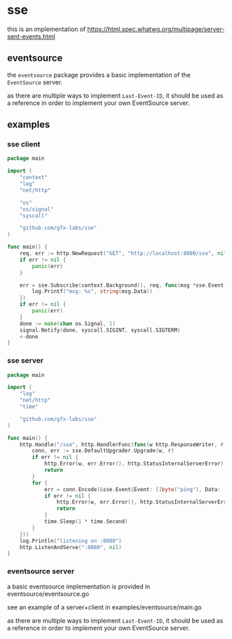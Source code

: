 # sse

this is an implementation of https://html.spec.whatwg.org/multipage/server-sent-events.html


## eventsource

the `eventsource` package provides a basic implementation of the `EventSource` server.

as there are multiple ways to implement `Last-Event-ID`, it should be used as a reference in order to implement your own EventSource server.


## examples

### sse client

```go
package main

import (
    "context"
    "log"
    "net/http"

	"os"
	"os/signal"
	"syscall"

    "github.com/gfx-labs/sse"
)

func main() {
    req, err := http.NewRequest("GET", "http://localhost:8080/sse", nil)
    if err != nil {
        panic(err)
    }

    err = sse.Subscribe(context.Background(), req, func(msg *sse.Event) {
        log.Printf("msg: %s", string(msg.Data))
    })
    if err != nil {
        panic(err)
    }
    done := make(chan os.Signal, 1)
    signal.Notify(done, syscall.SIGINT, syscall.SIGTERM)
    <-done
}
```

### sse server

```go
package main

import (
	"log"
	"net/http"
	"time"

	"github.com/gfx-labs/sse"
)

func main() {
	http.Handle("/sse", http.HandlerFunc(func(w http.ResponseWriter, r *http.Request) {
		conn, err := sse.DefaultUpgrader.Upgrade(w, r)
		if err != nil {
			http.Error(w, err.Error(), http.StatusInternalServerError)
			return
		}
		for {
			err = conn.Encode(&sse.Event{Event: []byte("ping"), Data: []byte("foo")})
			if err != nil {
				http.Error(w, err.Error(), http.StatusInternalServerError)
				return
			}
			time.Sleep(1 * time.Second)
		}
	}))
	log.Println("listening on :8080")
	http.ListenAndServe(":8080", nil)
}
```

### eventsource server

a basic eventsource implementation is provided in eventsource/eventsource.go

see an example of a server+client in examples/eventsource/main.go

as there are multiple ways to implement `Last-Event-ID`, it should be used as a reference in order to implement your own EventSource server.




